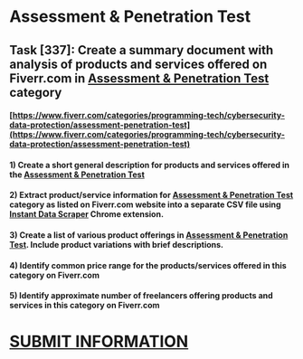 # Assessment & Penetration Test
## Task [337]: Create a summary document with analysis of products and services offered on Fiverr.com in [Assessment & Penetration Test](https://www.fiverr.com/categories/programming-tech/cybersecurity-data-protection/assessment-penetration-test) category
#### [https://www.fiverr.com/categories/programming-tech/cybersecurity-data-protection/assessment-penetration-test](https://www.fiverr.com/categories/programming-tech/cybersecurity-data-protection/assessment-penetration-test)
#### 1) Create a short general description for products and services offered in the [Assessment & Penetration Test](https://www.fiverr.com/categories/programming-tech/cybersecurity-data-protection/assessment-penetration-test)
#### 2) Extract product/service information for [Assessment & Penetration Test](https://www.fiverr.com/categories/programming-tech/cybersecurity-data-protection/assessment-penetration-test) category as listed on Fiverr.com website into a separate CSV file using [Instant Data Scraper](https://chrome.google.com/webstore/detail/instant-data-scraper/ofaokhiedipichpaobibbnahnkdoiiah) Chrome extension.
#### 3) Create a list of various product offerings in [Assessment & Penetration Test](https://www.fiverr.com/categories/programming-tech/cybersecurity-data-protection/assessment-penetration-test). Include product variations with brief descriptions.
#### 4) Identify common price range for the products/services offered in this category on Fiverr.com
#### 5) Identify approximate number of freelancers offering products and services in this category on Fiverr.com

# [SUBMIT INFORMATION](https://forms.office.com/r/8AEKjkLxKG)
